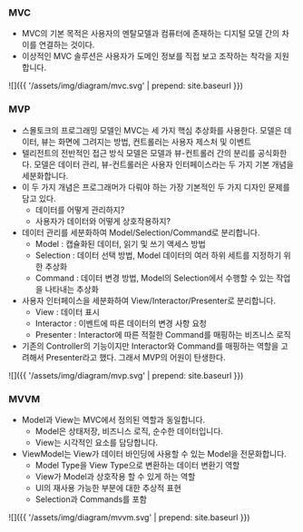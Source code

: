 ### MVC
- MVC의 기본 목적은 사용자의 멘탈모델과 컴퓨터에 존재하는 디지털 모델 간의 차이를 연결하는 것이다. 
- 이상적인 MVC 솔루션은 사용자가 도메인 정보를 직접 보고 조작하는 착각을 지원합니다.

![]({{ '/assets/img/diagram/mvc.svg' | prepend: site.baseurl }})

### MVP
- 스몰토크의 프로그래밍 모델인 MVC는 세 가지 핵심 추상화를 사용한다. 모델은 데이터, 뷰는 화면에 그려지는 방법, 컨트롤러는 사용자 제스처 및 이벤트
- 텔리전트의 전반적인 접근 방식 모델은 모델과 뷰-컨트롤러 간의 분리를 공식화한다. 모델은 데이터 관리, 뷰-컨트롤러은 사용자 인터페이스라는 두 가지 기본 개념을 세분화합니다.
- 이 두 가지 개념은 프로그래머가 다뤄야 하는 가장 기본적인 두 가지 디자인 문제를 담고 있다.
  - 데이터를 어떻게 관리하지?
  - 사용자가 데이터와 어떻게 상호작용하지?
- 데이터 관리를 세분화하여 Model/Selection/Command로 분리합니다.
  - Model : 캡슐화된 데이터, 읽기 및 쓰기 액세스 방법
  - Selection : 데이터 선택 방법, Model 데이터의 여러 하위 세트를 지정하기 위한 추상화
  - Command : 데이터 변경 방법, Model의 Selection에서 수행할 수 있는 작업을 나타내는 추상화
- 사용자 인터페이스을 세분화하여 View/Interactor/Presenter로 분리합니다.
  - View : 데이터 표시
  - Interactor : 이벤트에 따른 데이터의 변경 사항 요청
  - Presenter : Interactor에 따른 적절한 Command를 매핑하는 비즈니스 로직
- 기존의 Controller의 기능이지만 Interactor와 Command를 매핑하는 역할을 고려해서 Presenter라고 했다. 그래서 MVP의 어원이 탄생한다.

![]({{ '/assets/img/diagram/mvp.svg' | prepend: site.baseurl }})

### MVVM
- Model과 View는 MVC에서 정의된 역할과 동일합니다.
  - Model은 상태저장, 비즈니스 로직, 순수한 데이터입니다.
  - View는 시각적인 요소를 담당합니다.
- ViewModel는 View가 데이터 바인딩에 사용할 수 있는 Model을 전문화합니다.
  - Model Type을 View Type으로 변환하는 데이터 변환기 역할
  - View가 Model과 상호작용 할 수 있게 하는 역할
  - UI의 재사용 가능한 부분에 대한 추상적 표현
  - Selection과 Commands를 포함
  
![]({{ '/assets/img/diagram/mvvm.svg' | prepend: site.baseurl }})